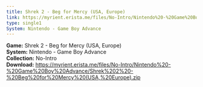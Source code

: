 ```yaml
---
title: Shrek 2 - Beg for Mercy (USA, Europe)
link: https://myrient.erista.me/files/No-Intro/Nintendo%20-%20Game%20Boy%20Advance/Shrek%202%20-%20Beg%20for%20Mercy%20(USA,%20Europe).zip
type: single1
System: Nintendo - Game Boy Advance
---
```

<b>Game:</b> Shrek 2 - Beg for Mercy (USA, Europe)<br>
<b>System:</b> Nintendo - Game Boy Advance<br>
<b>Collection:</b> No-Intro<br>
<b>Download:</b> https://myrient.erista.me/files/No-Intro/Nintendo%20-%20Game%20Boy%20Advance/Shrek%202%20-%20Beg%20for%20Mercy%20(USA,%20Europe).zip